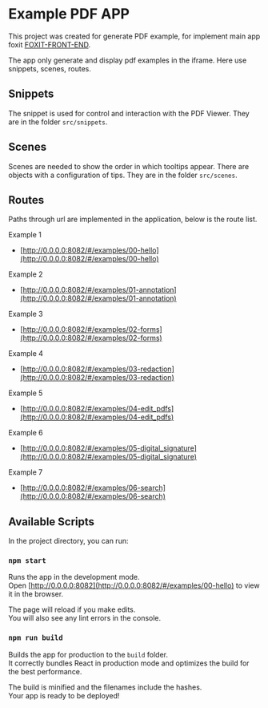 # Example PDF APP

This project was created for generate PDF example, for implement main app foxit [FOXIT-FRONT-END](https://github.com/Halo-Lab/foxit-front-end).

The app only generate and display pdf examples in the iframe. Here use snippets, scenes, routes.

## Snippets 

The snippet is used for control and interaction with the PDF Viewer. They are in the folder `src/snippets`.

## Scenes 

Scenes are needed to show the order in which tooltips appear. There are objects with a configuration of tips.
They are in the folder `src/scenes`.

## Routes

Paths through url are implemented in the application, below is the route list.

Example 1 
* [http://0.0.0.0:8082/#/examples/00-hello](http://0.0.0.0:8082/#/examples/00-hello)

Example 2
* [http://0.0.0.0:8082/#/examples/01-annotation](http://0.0.0.0:8082/#/examples/01-annotation)

Example 3
* [http://0.0.0.0:8082/#/examples/02-forms](http://0.0.0.0:8082/#/examples/02-forms)

Example 4
* [http://0.0.0.0:8082/#/examples/03-redaction](http://0.0.0.0:8082/#/examples/03-redaction)

Example 5
* [http://0.0.0.0:8082/#/examples/04-edit_pdfs](http://0.0.0.0:8082/#/examples/04-edit_pdfs)

Example 6
* [http://0.0.0.0:8082/#/examples/05-digital_signature](http://0.0.0.0:8082/#/examples/05-digital_signature)

Example 7
* [http://0.0.0.0:8082/#/examples/06-search](http://0.0.0.0:8082/#/examples/06-search)

## Available Scripts

In the project directory, you can run:

### `npm start`

Runs the app in the development mode.\
Open [http://0.0.0.0:8082](http://0.0.0.0:8082/#/examples/00-hello) to view it in the browser.

The page will reload if you make edits.\
You will also see any lint errors in the console.

### `npm run build`

Builds the app for production to the `build` folder.\
It correctly bundles React in production mode and optimizes the build for the best performance.

The build is minified and the filenames include the hashes.\
Your app is ready to be deployed!
